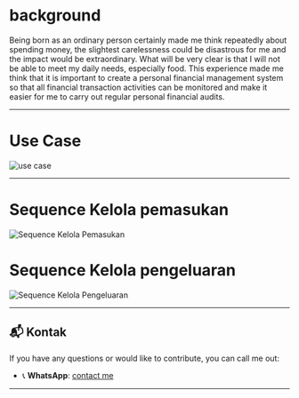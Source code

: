 # background
Being born as an ordinary person certainly made me think repeatedly about spending money, the slightest carelessness could be disastrous for me and the impact would be extraordinary. What will be very clear is that I will not be able to meet my daily needs, especially food. This experience made me think that it is important to create a personal financial management system so that all financial transaction activities can be monitored and make it easier for me to carry out regular personal financial audits.
<!--

```bash
$ pip3 install 
```
-->
---

# Use Case
![use case](https://github.com/ThomRib/Si-Hemat/assets/74390441/7a6b03ee-7d50-443d-a160-2fbc50496fe2)

---

# Sequence Kelola pemasukan
![Sequence Kelola Pemasukan](https://github.com/ThomRib/Si-Hemat/assets/74390441/e8c63299-dfaf-4b36-8431-a020aec3439d)

# Sequence Kelola pengeluaran
![Sequence Kelola Pengeluaran](https://github.com/ThomRib/Si-Hemat/assets/74390441/3e32f691-8413-4bc7-b188-db6685ecff93)

---

## 📬 Kontak
If you have any questions or would like to contribute, you can call me out:
- 📞 **WhatsApp**: [contact me](https://wa.me/6281258189596)

---
